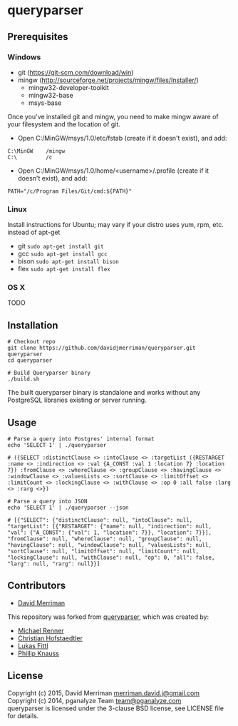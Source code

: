 queryparser
===========

Prerequisites
-------------
### Windows

* git (https://git-scm.com/download/win)
* mingw (http://sourceforge.net/projects/mingw/files/Installer/)
	* mingw32-developer-toolkit
	* mingw32-base
	* msys-base

Once you've installed git and mingw, you need to make mingw aware of your filesystem and the location of git.

* Open C:/MinGW/msys/1.0/etc/fstab (create if it doesn't exist), and add:
```
C:\MinGW    /mingw
C:\         /c
```
* Open C:/MinGW/msys/1.0/home/&lt;username&gt;/.profile (create if it doesn't exist), and add:
```
PATH="/c/Program Files/Git/cmd:${PATH}"
```

### Linux

Install instructions for Ubuntu; may vary if your distro uses yum, rpm, etc. instead of apt-get

* git 
`sudo apt-get install git`
* gcc
`sudo apt-get install gcc`
* bison
`sudo apt-get install bison`
* flex
`sudo apt-get install flex`

### OS X
TODO

Installation
------------

```shell
# Checkout repo
git clone https://github.com/davidjmerriman/queryparser.git queryparser
cd queryparser

# Build Queryparser binary
./build.sh
```

The built queryparser binary is standalone and works without any PostgreSQL libraries existing or server running.

Usage
-----

```shell
# Parse a query into Postgres' internal format
echo 'SELECT 1' | ./queryparser

# ({SELECT :distinctClause <> :intoClause <> :targetList ({RESTARGET :name <> :indirection <> :val {A_CONST :val 1 :location 7} :location 7}) :fromClause <> :whereClause <> :groupClause <> :havingClause <> :windowClause <> :valuesLists <> :sortClause <> :limitOffset <> :limitCount <> :lockingClause <> :withClause <> :op 0 :all false :larg <> :rarg <>})

# Parse a query into JSON
echo 'SELECT 1' | ./queryparser --json

# [{"SELECT": {"distinctClause": null, "intoClause": null, "targetList": [{"RESTARGET": {"name": null, "indirection": null, "val": {"A_CONST": {"val": 1, "location": 7}}, "location": 7}}], "fromClause": null, "whereClause": null, "groupClause": null, "havingClause": null, "windowClause": null, "valuesLists": null, "sortClause": null, "limitOffset": null, "limitCount": null, "lockingClause": null, "withClause": null, "op": 0, "all": false, "larg": null, "rarg": null}}]
```



Contributors
------------
- [David Merriman](https://github.com/davidjmerriman)
 
This repository was forked from [queryparser](https://github.com/pganalyze/queryparser), which was created by:

- [Michael Renner](https://github.com/terrorobe)
- [Christian Hofstaedtler](https://github.com/zeha)
- [Lukas Fittl](mailto:lukas@fittl.com)
- [Phillip Knauss](https://github.com/phillipknauss)

License
-------

Copyright (c) 2015, David Merriman <merriman.david.j@gmail.com><br>
Copyright (c) 2014, pganalyze Team <team@pganalyze.com><br>
queryparser is licensed under the 3-clause BSD license, see LICENSE file for details.
